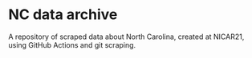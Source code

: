 # NC data archive

A repository of scraped data about North Carolina, created at NICAR21, using GitHub Actions and git scraping.
